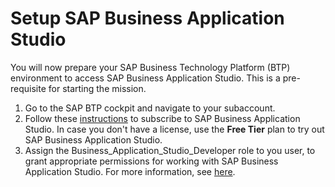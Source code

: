 # Setup SAP Business Application Studio
You will now prepare your SAP Business Technology Platform (BTP) environment to access SAP Business Application Studio.
This is a pre-requisite for starting the mission.

1. Go to the SAP BTP cockpit and navigate to your subaccount.
2. Follow these [instructions](https://help.sap.com/docs/bas/sap-business-application-studio/subscribe-to-sap-business-application-studio) to subscribe to SAP Business Application Studio.
   In case you don't have a license, use the **Free Tier** plan to try out SAP Business Application Studio.
3. Assign the Business_Application_Studio_Developer role to you user, to grant appropriate permissions for working with SAP Business Application Studio. For more information, see [here](https://help.sap.com/docs/bas/sap-business-application-studio/manage-authorizations-and-roles).